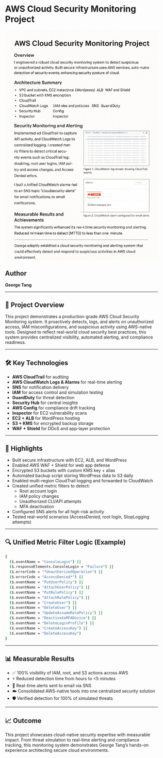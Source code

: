 
# AWS Cloud Security Monitoring Project

![AWS Security Monitoring Banner](AWS_Cloud_Sec.png)

## Author
**George Tang**

---

## 🔐 Project Overview
This project demonstrates a production-grade AWS Cloud Security Monitoring system. It proactively detects, logs, and alerts on unauthorized access, IAM misconfigurations, and suspicious activity using AWS-native tools. Designed to reflect real-world cloud security best practices, this system provides centralized visibility, automated alerting, and compliance readiness.

---

## 🛠️ Key Technologies
- **AWS CloudTrail** for auditing
- **AWS CloudWatch Logs & Alarms** for real-time alerting
- **SNS** for notification delivery
- **IAM** for access control and simulation testing
- **GuardDuty** for threat detection
- **Security Hub** for central insights
- **AWS Config** for compliance drift tracking
- **Inspector** for EC2 vulnerability scans
- **EC2 + ALB** for WordPress hosting
- **S3 + KMS** for encrypted backup storage
- **WAF + Shield** for DDoS and app-layer protection

---

## 🚀 Highlights
- Built secure infrastructure with EC2, ALB, and WordPress
- Enabled AWS WAF + Shield for web app defense
- Encrypted S3 buckets with custom KMS key + alias
- Automated backup script storing WordPress data to S3 daily
- Enabled multi-region CloudTrail logging and forwarded to CloudWatch
- Created unified metric filters to detect:
  - Root account login
  - IAM policy changes
  - Unauthorized CLI/API attempts
  - MFA deactivation
- Configured SNS alerts for all high-risk activity
- Tested real-world scenarios (AccessDenied, root login, StopLogging attempts)

---

## 🔍 Unified Metric Filter Logic (Example)
```bash
{
  ($.eventName = "ConsoleLogin") ||
  ($.responseElements.ConsoleLogin = "Failure") ||
  ($.errorCode = "*UnauthorizedOperation") ||
  ($.errorCode = "AccessDenied*") ||
  ($.eventName = "PutUserPolicy") ||
  ($.eventName = "AttachUserPolicy") ||
  ($.eventName = "PutRolePolicy") ||
  ($.eventName = "AttachRolePolicy") ||
  ($.eventName = "CreateUser") ||
  ($.eventName = "DeleteUser") ||
  ($.eventName = "UpdateAssumeRolePolicy") ||
  ($.eventName = "DeactivateMFADevice") ||
  ($.eventName = "DeleteLoginProfile") ||
  ($.eventName = "CreateAccessKey") ||
  ($.eventName = "DeleteAccessKey")
}
```

---

## 📊 Measurable Results
- ✅ 100% visibility of IAM, root, and S3 actions across AWS
- ⚡ Reduced detection time from hours to <5 minutes
- 📩 Real-time alerts sent to email via SNS
- ☁️ Consolidated AWS-native tools into one centralized security solution
- 🛡️ Verified detection for 100% of simulated threats

---

## 📈 Outcome
This project showcases cloud-native security expertise with measurable impact. From threat simulation to real-time alerting and compliance tracking, this monitoring system demonstrates George Tang’s hands-on experience architecting secure cloud environments.
